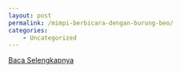 ```yaml
---
layout: post
permalink: /mimpi-berbicara-dengan-burung-beo/
categories:
    - Uncategorized
---
```


[Baca Selengkapnya](/05)